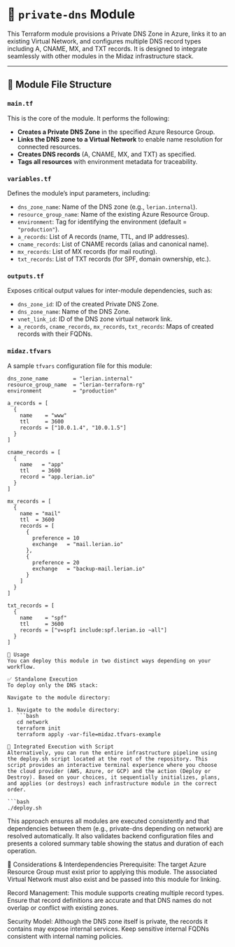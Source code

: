 # 🧭 `private-dns` Module

This Terraform module provisions a Private DNS Zone in Azure, links it to an existing Virtual Network, and configures multiple DNS record types including A, CNAME, MX, and TXT records. It is designed to integrate seamlessly with other modules in the Midaz infrastructure stack.

---

## 📁 Module File Structure

### `main.tf`

This is the core of the module. It performs the following:

- **Creates a Private DNS Zone** in the specified Azure Resource Group.
- **Links the DNS zone to a Virtual Network** to enable name resolution for connected resources.
- **Creates DNS records** (A, CNAME, MX, and TXT) as specified.
- **Tags all resources** with environment metadata for traceability.

### `variables.tf`

Defines the module’s input parameters, including:

- `dns_zone_name`: Name of the DNS zone (e.g., `lerian.internal`).
- `resource_group_name`: Name of the existing Azure Resource Group.
- `environment`: Tag for identifying the environment (default = `"production"`).
- `a_records`: List of A records (name, TTL, and IP addresses).
- `cname_records`: List of CNAME records (alias and canonical name).
- `mx_records`: List of MX records (for mail routing).
- `txt_records`: List of TXT records (for SPF, domain ownership, etc.).

### `outputs.tf`

Exposes critical output values for inter-module dependencies, such as:

- `dns_zone_id`: ID of the created Private DNS Zone.
- `dns_zone_name`: Name of the DNS Zone.
- `vnet_link_id`: ID of the DNS zone virtual network link.
- `a_records`, `cname_records`, `mx_records`, `txt_records`: Maps of created records with their FQDNs.

### `midaz.tfvars`

A sample `tfvars` configuration file for this module:

```hcl
dns_zone_name        = "lerian.internal"
resource_group_name  = "lerian-terraform-rg"
environment          = "production"

a_records = [
  {
    name    = "www"
    ttl     = 3600
    records = ["10.0.1.4", "10.0.1.5"]
  }
]

cname_records = [
  {
    name   = "app"
    ttl    = 3600
    record = "app.lerian.io"
  }
]

mx_records = [
  {
    name = "mail"
    ttl  = 3600
    records = [
      {
        preference = 10
        exchange   = "mail.lerian.io"
      },
      {
        preference = 20
        exchange   = "backup-mail.lerian.io"
      }
    ]
  }
]

txt_records = [
  {
    name    = "spf"
    ttl     = 3600
    records = ["v=spf1 include:spf.lerian.io ~all"]
  }
]

🚀 Usage
You can deploy this module in two distinct ways depending on your workflow.

✅ Standalone Execution
To deploy only the DNS stack:

Navigate to the module directory:

1. Navigate to the module directory:
   ```bash
   cd network
   terraform init
   terraform apply -var-file=midaz.tfvars-example
   
🔁 Integrated Execution with Script
Alternatively, you can run the entire infrastructure pipeline using the deploy.sh script located at the root of the repository. This script provides an interactive terminal experience where you choose the cloud provider (AWS, Azure, or GCP) and the action (Deploy or Destroy). Based on your choices, it sequentially initializes, plans, and applies (or destroys) each infrastructure module in the correct order.

```bash
./deploy.sh
```

This approach ensures all modules are executed consistently and that dependencies between them (e.g., private-dns depending on network) are resolved automatically. It also validates backend configuration files and presents a colored summary table showing the status and duration of each operation.

🧩 Considerations & Interdependencies
Prerequisite: The target Azure Resource Group must exist prior to applying this module. The associated Virtual Network must also exist and be passed into this module for linking.

Record Management:
This module supports creating multiple record types. Ensure that record definitions are accurate and that DNS names do not overlap or conflict with existing zones.

Security Model:
Although the DNS zone itself is private, the records it contains may expose internal services. Keep sensitive internal FQDNs consistent with internal naming policies.